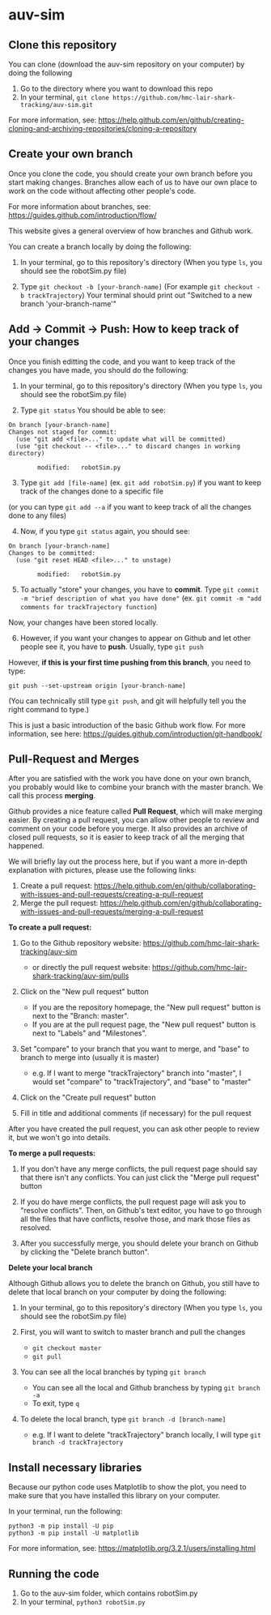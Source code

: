 # auv-sim
## Clone this repository
You can clone (download the auv-sim repository on your computer) by doing the following
1. Go to the directory where you want to download this repo
2. In your terminal, `git clone https://github.com/hmc-lair-shark-tracking/auv-sim.git`

For more information, see: 
https://help.github.com/en/github/creating-cloning-and-archiving-repositories/cloning-a-repository

## Create your own branch 
Once you clone the code, you should create your own branch before you start making changes. Branches allow 
each of us to have our own place to work on the code without affecting other people's code. 

For more information about branches, see: 
https://guides.github.com/introduction/flow/

This website gives a general overview of how branches and Github work. 

You can create a branch locally by doing the following: 
1. In your terminal, go to this repository's directory
(When you type `ls`, you should see the robotSim.py file)

2. Type `git checkout -b [your-branch-name]`
(For example `git checkout -b trackTrajectory`)
Your terminal should print out "Switched to a new branch 'your-branch-name'"

## Add -> Commit -> Push: How to keep track of your changes
Once you finish editting the code, and you want to keep track of the changes you have made, you should do 
the following: 

1. In your terminal, go to this repository's directory
(When you type `ls`, you should see the robotSim.py file)

2. Type `git status`
You should be able to see:
```
On branch [your-branch-name]
Changes not staged for commit:
  (use "git add <file>..." to update what will be committed)
  (use "git checkout -- <file>..." to discard changes in working directory)
  
        modified:   robotSim.py
```
3. Type  `git add [file-name]` (ex. `git add robotSim.py`) if you want to keep track of the changes done to a 
specific file

(or you can type `git add --a` if you want to keep track of all the changes done to any files)

4. Now, if you type `git status` again, you should see:
```
On branch [your-branch-name]
Changes to be committed:
  (use "git reset HEAD <file>..." to unstage)

        modified:   robotSim.py
```
5. To actually "store" your changes, you have to **commit**. 
Type `git commit -m "brief description of what you have done"` 
(ex. `git commit -m "add comments for trackTrajectory function`)

Now, your changes have been stored locally. 

6. However, if you want your changes to appear on Github and let other people see it, you have to **push**.
Usually, type `git push`

However, **if this is your first time pushing from this branch**, you need to type:

`git push --set-upstream origin [your-branch-name]`

(You can technically still type `git push`, and git will helpfully tell you the right command to type.)

This is just a basic introduction of the basic Github work flow. For more information, see here:
https://guides.github.com/introduction/git-handbook/

## Pull-Request and Merges

After you are satisfied with the work you have done on your own branch, you probably would like to combine your branch with the master branch. We call this process **merging**.

Github provides a nice feature called **Pull Request**, which will make merging easier. By creating a 
pull request, you can allow other people to review and comment on your code before you merge. 
It also provides an archive of closed pull requests, so it is easier to keep track of all the merging 
that happened. 

We will briefly lay out the process here, but if you want a more in-depth explanation with pictures,
please use the following links:
1. Create a pull request:
https://help.github.com/en/github/collaborating-with-issues-and-pull-requests/creating-a-pull-request
2. Merge the pull request:
https://help.github.com/en/github/collaborating-with-issues-and-pull-requests/merging-a-pull-request

**To create a pull request:**
1. Go to the Github repository website: https://github.com/hmc-lair-shark-tracking/auv-sim 

   - or directly the pull request website: https://github.com/hmc-lair-shark-tracking/auv-sim/pulls
  
2. Click on the "New pull request" button
   - If you are the repository homepage, the "New pull request" button is next to the "Branch: master". 
   - If you are at the pull request page, the "New pull request" button is next to "Labels" and "Milestones".
   
3. Set "compare" to your branch that you want to merge, and "base" to branch to merge into (usually it is master)
   - e.g. If I want to merge "trackTrajectory" branch into "master", I would set "compare" to "trackTrajectory", and "base" to "master"

4. Click on the "Create pull request" button

5. Fill in title and additional comments (if necessary) for the pull request

After you have created the pull request, you can ask other people to review it, but we won't go into details.

**To merge a pull requests:**
1. If you don't have any merge conflicts, the pull request page should say that there isn't any conflicts. You can just click the "Merge pull request" button

2. If you do have merge conflicts, the pull request page will ask you to "resolve conflicts". Then, on Github's text editor, you have to go through all the files that have conflicts, resolve those, and mark those files as resolved. 

3. After you successfully merge, you should delete your branch on Github by clicking the "Delete branch button".

**Delete your local branch**

Although Github allows you to delete the branch on Github, you still have to delete that local branch on your computer by doing the following:

1. In your terminal, go to this repository's directory
(When you type `ls`, you should see the robotSim.py file)

2. First, you will want to switch to master branch and pull the changes
   - `git checkout master`
   - `git pull`

2. You can see all the local branches by typing `git branch`
   - You can see all the local and Github branchess by typing `git branch -a`
   - To exit, type `q`

3. To delete the local branch, type `git branch -d [branch-name]`
   - e.g. If I want to delete "trackTrajectory" branch locally, I will type `git branch -d trackTrajectory`

## Install necessary libraries
Because our python code uses Matplotlib to show the plot, you need to make sure that you have installed
this library on your computer. 

In your terminal, run the following: 
```
python3 -m pip install -U pip
python3 -m pip install -U matplotlib
```

For more information, see:
https://matplotlib.org/3.2.1/users/installing.html

## Running the code
1. Go to the auv-sim folder, which contains robotSim.py
2. In your terminal, `python3 robotSim.py`
